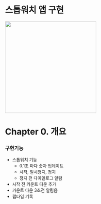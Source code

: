 # 스톱워치 앱 구현

<img src="https://github.com/user-attachments/assets/f3bd4de6-4f32-4716-8c59-88a741278c7c" width="300">

# Chapter 0. 개요

### 구현기능

- 스톱워치 기능
    - 0.1초 마다 숫자 업데이트
    - 시작, 일시정지, 정지
    - 정지 전 다이얼로그 알람
- 시작 전 카운트 다운 추가
- 카운트 다운 3초전 알림음
- 랩타임 기록
